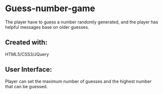 # Guess-number-game
The player have to guess a number randomly generated, and the player has helpful messages base on older guesses.

## Created with:
HTML5/CSS3/JQuery

## User Interface:


Player can set the maximum number of guesses and the highest number that can be guessed.
